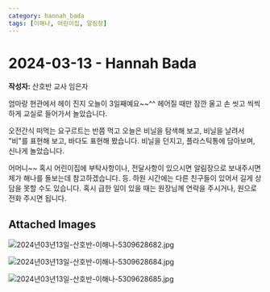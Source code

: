 ```yaml
---
category: hannah_bada
tags: [이해나, 어린이집, 알림장]
---
```


# 2024-03-13 - Hannah Bada

**작성자:** 산호반 교사 임은자  

엄마랑 현관에서 헤이 진지 오늘이 3일째예요~~^^  헤어질 때만 잠깐 울고 손 씻고 씩씩하게 교실로 들어가서 놀았습니다.

오전간식 떠먹는 요구르트는 반쯤 먹고 오늘은 비닐을 탐색해 보고, 비닐을 날려서 "비"를 표현해 보고, 바다도 표현해 봤습니다. 비닐을 던지고,  플라스틱통에 담아보며, 신나게 놀았습니다.

어머니~~ 혹시 어린이집에 부탁사항이나, 전달사항이 있으시면 알림장으로 보내주시면 제가 해나를  돌보는데 참고하겠습니다. 등. 하원 시간에는 다른 친구들이 있어서 길게 상담을 못할 수도 있습니다. 혹시 급한 일이 있을 때는 원장님께 연락을 주시거나, 원으로 전화 주시면 됩니다.

## Attached Images
![2024년03년13일-산호반-이해나-5309628682.jpg](d:\Users\hannah\Downloads\kids\photo\2024년03년13일-산호반-이해나-5309628682.jpg)

![2024년03년13일-산호반-이해나-5309628684.jpg](d:\Users\hannah\Downloads\kids\photo\2024년03년13일-산호반-이해나-5309628684.jpg)

![2024년03년13일-산호반-이해나-5309628685.jpg](d:\Users\hannah\Downloads\kids\photo\2024년03년13일-산호반-이해나-5309628685.jpg)

